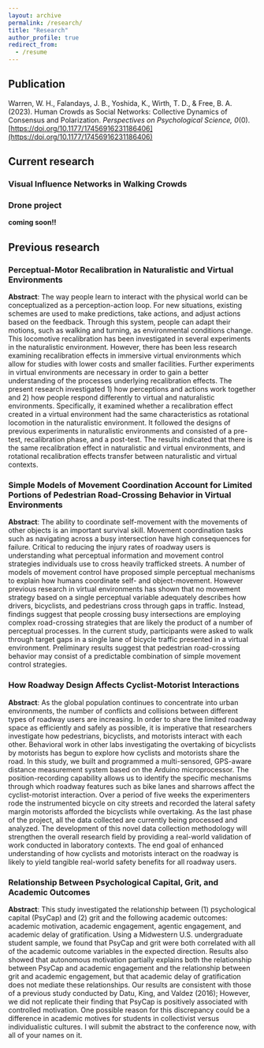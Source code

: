 ```yaml
---
layout: archive
permalink: /research/
title: "Research"
author_profile: true
redirect_from:
  - /resume
---
```

## Publication
Warren, W. H., Falandays, J. B., Yoshida, K., Wirth, T. D., & Free, B. A. (2023). Human Crowds as Social Networks: Collective Dynamics of Consensus and Polarization. *Perspectives on Psychological Science, 0*(0). [https://doi.org/10.1177/17456916231186406](https://doi.org/10.1177/17456916231186406)


## Current research
### Visual Influence Networks in Walking Crowds
<!-- {% include base_path %}
<body>
    <iframe src="/files/Yoshida-Warren_VSS22.pdf" width="100%" height="400px" marginwidth="0">
    </iframe>
</body>
{% for post in site.CV %}
  {% include archive-single.html %}
{% endfor %} -->


### Drone project
**coming soon!!**


## Previous research
### Perceptual-Motor Recalibration in Naturalistic and Virtual Environments
**Abstract**: The way people learn to interact with the physical world can be conceptualized as a perception-action loop. For new situations, existing schemes are used to make predictions, take actions, and adjust actions based on the feedback. Through this system, people can adapt their motions, such as walking and turning, as environmental conditions change. This locomotive recalibration has been investigated in several experiments in the naturalistic environment. However, there has been less research examining recalibration effects in immersive virtual environments which allow for studies with lower costs and smaller facilities. Further experiments in virtual environments are necessary in order to gain a better understanding of the processes underlying recalibration effects. The present research investigated 1) how perceptions and actions work together and 2) how people respond differently to virtual and naturalistic environments. Specifically, it examined whether a recalibration effect created in a virtual environment had the same characteristics as rotational locomotion in the naturalistic environment. It followed the designs of previous experiments in naturalistic environments and consisted of a pre-test, recalibration phase, and a post-test. The results indicated that there is the same recalibration effect in naturalistic and virtual environments, and rotational recalibration effects transfer between naturalistic and virtual contexts.

### Simple Models of Movement Coordination Account for Limited Portions of Pedestrian Road-Crossing Behavior in Virtual Environments
**Abstract**: The ability to coordinate self-movement with the movements of other objects is an important survival skill. Movement coordination tasks such as navigating across a busy intersection have high consequences for failure. Critical to reducing the injury rates of roadway users is understanding what perceptual information and movement control strategies individuals use to cross heavily trafficked streets. A number of models of movement control have proposed simple perceptual mechanisms to explain how humans coordinate self- and object-movement. However previous research in virtual environments has shown that no movement strategy based on a single perceptual variable adequately describes how drivers, bicyclists, and pedestrians cross through gaps in traffic. Instead, findings suggest that people crossing busy intersections are employing complex road-crossing strategies that are likely the product of a number of perceptual processes. In the current study, participants were asked to walk through target gaps in a single lane of bicycle traffic presented in a virtual environment. Preliminary results suggest that pedestrian road-crossing behavior may consist of a predictable combination of simple movement control strategies.

### How Roadway Design Affects Cyclist-Motorist Interactions
**Abstract**: As the global population continues to concentrate into urban environments, the number of conflicts and collisions between different types of roadway users are increasing. In order to share the limited roadway space as efficiently and safely as possible, it is imperative that researchers investigate how pedestrians, bicyclists, and motorists interact with each other. Behavioral work in other labs investigating the overtaking of bicyclists by motorists has begun to explore how cyclists and motorists share the road. In this study, we built and programmed a multi-sensored, GPS-aware distance measurement system based on the Arduino microprocessor. The position-recording capability allows us to identify the specific mechanisms through which roadway features such as bike lanes and sharrows affect the cyclist-motorist interaction. Over a period of five weeks the experimenters rode the instrumented bicycle on city streets and recorded the lateral safety margin motorists afforded the bicyclists while overtaking. As the last phase of the project, all the data collected are currently being processed and analyzed. The development of this novel data collection methodology will strengthen the overall research field by providing a real-world validation of work conducted in laboratory contexts. The end goal of enhanced understanding of how cyclists and motorists interact on the roadway is likely to yield tangible real-world safety benefits for all roadway users.

### Relationship Between Psychological Capital, Grit, and Academic Outcomes
**Abstract**: This study investigated the relationship between (1) psychological capital (PsyCap) and (2) grit and the following academic outcomes: academic motivation, academic engagement, agentic engagement, and academic delay of gratification. Using a Midwestern U.S. undergraduate student sample, we found that PsyCap and grit were both correlated with all of the academic outcome variables in the expected direction. Results also showed that autonomous motivation partially explains both the relationship between PsyCap and academic engagement and the relationship between grit and academic engagement, but that academic delay of gratification does not mediate these relationships. Our results are consistent with those of a previous study conducted by Datu, King, and Valdez (2016); However, we did not replicate their finding that PsyCap is positively associated with controlled motivation. One possible reason for this discrepancy could be a difference in academic motives for students in collectivist versus individualistic cultures.
I will submit the abstract to the conference now, with all of your names on it.
